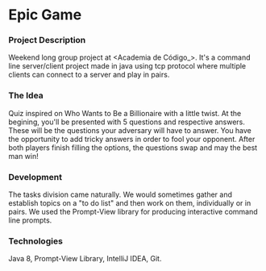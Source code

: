 # Epic Game


### Project Description
Weekend long group project at <Academia de Código_>.
It's a command line server/client project made in java using tcp protocol where multiple clients can connect to a server and play in pairs.

### The Idea
Quiz inspired on Who Wants to Be a Billionaire with a little twist. At the begining, you'll be presented with 5 questions and respective answers. These will be the questions your adversary will have to answer. You have the opportunity to add tricky answers in order to fool your opponent.
After both players finish filling the options, the questions swap and may the best man win!


### Development 
The tasks division came naturally. We would sometimes gather and establish topics on a "to do list" and then work on them, individually or in pairs.
We used the Prompt-View library for producing interactive command line prompts. 


### Technologies
Java 8, Prompt-View Library, IntelliJ IDEA, Git.


